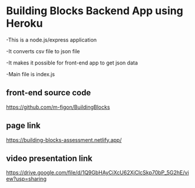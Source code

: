 # Building Blocks Backend App using Heroku
 
-This is a node.js/express application

-It converts csv file to json file

-It makes it possible for front-end app to get json data

-Main file is index.js

 ## front-end source code

 https://github.com/m-figon/BuildingBlocks

 ## page link

https://building-blocks-assessment.netlify.app/

## video presentation link

https://drive.google.com/file/d/1Q9GbHAyCiXcU62XjClcSkp70bP_5G2hE/view?usp=sharing